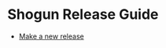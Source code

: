 # Shogun Release Guide

* [Make a new release](https://github.com/shogun-toolbox/shogun/wiki/Make-a-new-release)